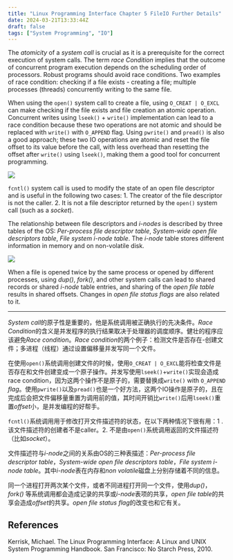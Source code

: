 ```yaml
---
title: "Linux Programming Interface Chapter 5 FileIO Further Details"
date: 2024-03-21T13:33:44Z
draft: false
tags: ["System Programming", "IO"]
---
```


The *atomicity* of a *system call* is crucial as it is a prerequisite for the correct execution of system calls. The term *race Condition* implies that the outcome of concurrent program execution depends on the scheduling order of processors. Robust programs should avoid race conditions. Two examples of race condition: checking if a file exists - creating a file; multiple processes (threads) concurrently writing to the same file.

When using the `open()` system call to create a file, using `O_CREAT | O_EXCL` can make checking if the file exists and file creation an atomic operation. Concurrent writes using `lseek()` + `write()` implementation can lead to a race condition because these two operations are not atomic and should be replaced with `write()` with `O_APPEND` flag. Using `pwrite()` and `pread()` is also a good approach; these two IO operations are atomic and reset the file offset to its value before the call, with less overhead than resetting the offset after `write()` using `lseek()`, making them a good tool for concurrent programming.

<!-- {{ $image := .Resources.Get "image.png" }} -->
![](/image.png)

`fcntl()` system call is used to modify the state of an open file descriptor and is useful in the following two cases: 1. The creator of the file descriptor is not the caller. 2. It is not a file descriptor returned by the `open()` system call (such as a *socket*).

The relationship between file descriptors and *i-nodes* is described by three tables of the OS: *Per-process file descriptor table*, *System-wide open file descriptors table*, *File system i-node table*. The *i-node* table stores different information in memory and on non-volatile disk.

<!-- {{ $image := .Resources.Get "image-1.png" }} -->
![](/image-1.png)

When a file is opened twice by the same process or opened by different processes, using *dup()*, *fork()*, and other system calls can lead to shared records or shared *i-node* table entries, and sharing of the *open file table* results in shared offsets. Changes in *open file status flags* are also related to it.

---

*System call*的原子性是重要的，他是系统调用被正确执行的先决条件。*Race Condition*的含义是并发程序的执行结果取决于处理器的调度顺序。健壮的程序应该避免*Race condition*。*Race condition*的两个例子：检测文件是否存在-创建文件；多进程（线程）通过设置偏移量并发写同一个文件。

在使用`open()`系统调用创建文件的时候，使用`O_CREAT | O_EXCL`能将检查文件是否存在和文件创建变成一个原子操作。并发写使用`lseek()`+`write()`实现会造成race condition，因为这两个操作不是原子的，需要替换成`write()` with `O_APPEND` *flag*。使用`pwrite()`以及`pread()`也是一个好方法，这两个IO操作是原子的，且在完成后会把文件偏移量重置为调用前的值，其时间开销比`write()`后用`lseek()`重置*offset*小，是并发编程的好帮手。

`fcntl()`系统调用用于修改打开文件描述符的状态，在以下两种情况下很有用：1    . 该文件描述符的创建者不是caller。2. 不是由`open()`系统调用返回的文件描述符（比如*socket*）。

文件描述符与*i-node*之间的关系由OS的三种表描述：*Per-process file descriptor table*，*System-wide open file descriptors table*，*File system i-node table*。其中*i-node*表在内存和*non volatile*磁盘上分别存储着不同的信息。

同一个进程打开两次某个文件，或者不同进程打开同一个文件，使用*dup()*，*fork()* 等系统调用都会造成记录的共享或*i-node*表项的共享，*open file table*的共享会造成*offset*的共享。*open file status flag*的改变也和它有关。

## References

Kerrisk, Michael. The Linux Programming Interface: A Linux and UNIX System Programming Handbook. San Francisco: No Starch Press, 2010.
